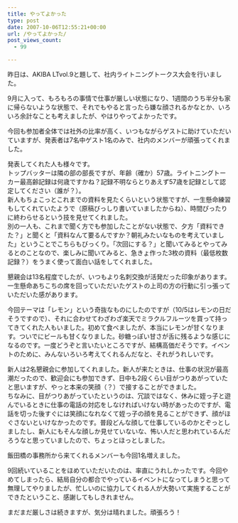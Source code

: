 ```yaml
---
title: やってよかった
type: post
date: 2007-10-06T12:55:21+00:00
url: /やってよかった/
post_views_count:
  - 99

---
```

昨日は、AKIBA LTvol.9と題して、社内ライトニングトークス大会を行いました。

9月に入って、もろもろの事情で仕事が厳しい状態になり、1週間のうち半分も家に帰らないような状態で、それでもやると言ったら嫌な顔されるかなとか、いろいろ余計なことも考えましたが、やはりやってよかったです。

今回も参加者全体では社外の比率が高く、いつもながらゲストに助けていただいていますが、発表者は7名中ゲスト1名のみで、社内のメンバーが頑張ってくれました。

発表してくれた人も様々です。  
トップバッターは隣の部の部長ですが、年齢（確か）57歳。ライトニングトーカー最高齢記録は何歳ですかね？記録不明ならとりあえず57歳を記録として認定してください（誰が？）。  
新人もちょこっとこれまでの資料を見たくらいという状態ですが、一生懸命練習もしてくれていたようで（原稿びっしり書いていましたからね）、時間ぴったりに終わらせるという技を見せてくれました。  
別の一人も、これまで聞く方でも参加したことがない状態で、夕方「資料できた？」と聞くと「資料なんて要るんですか？朝礼みたいなものを考えていました」ということでこちらもびっくり。「次回にする？」と聞いてみるとやってみるとのことなので、楽しみに聞いてみると、急きょ作った3枚の資料（最低枚数記録？）をうまく使って面白い話をしてくれました。

懇親会は13名程度でしたが、いつもより名刺交換が活発だった印象があります。一生懸命あちこちの席を回っていただいたゲストの上司の方の行動に引っ張っていただいた感があります。

今回テーマは「レモン」という奇抜なものにしたのですが（10/5はレモンの日だそうですので）、それに合わせてわざわざ楽天でミラクルフルーツを買って持ってきてくれた人もいました。初めて食べましたが、本当にレモンが甘くなります。ついでにビールも甘くなりました。砂糖っぽい甘さが舌に残るような感じになるのです。一度どうぞと言いたいところですが、結構高価だそうです。イベントのために、みんないろいろ考えてくれるんだなと、それがうれしいです。

新人は2名懇親会に参加してくれました。新人が来たときは、仕事の状況が最高潮だったので、歓迎会にも参加できず、日中も2段くらい目がつりあがっていたと思いますが、やっと本来の笑顔（？）で接することができました。  
ちなみに、目がつりあがっていたというのは、冗談ではなく、休みに姪っ子と遊んでいるときに仕事の電話の対応をしなければいけない時があったのですが、電話を切った後すぐには笑顔になれなくて姪っ子の顔を見ることができず、顔がほぐさないといけなかったのです。普段どんな顔して仕事しているのかとぞっとしましたし、新人にもそんな顔しか見せていないな、怖い人だと思われているんだろうなと思っていましたので、ちょっとほっとしました。

飯田橋の事務所から来てくれるメンバーも今回1名増えました。

9回続いていることをほめていただいたのは、率直にうれしかったです。今回やめてしまったら、結局自分の都合でやっているイベントになってしまうと思って無理してやりましたが、忙しいのに協力してくれる人が大勢いて実施することができたということ、感謝してもしきれません。

まだまだ厳しさは続きますが、気分は晴れました。頑張ろう！